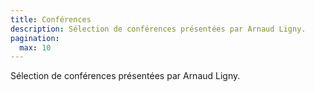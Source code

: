 ```yaml
---
title: Conférences 
description: Sélection de conférences présentées par Arnaud Ligny.
pagination:
  max: 10
---
```

Sélection de conférences présentées par Arnaud Ligny.
